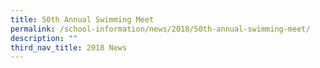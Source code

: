 ```yaml
---
title: 50th Annual Swimming Meet
permalink: /school-information/news/2018/50th-annual-swimming-meet/
description: ""
third_nav_title: 2018 News
---
```

